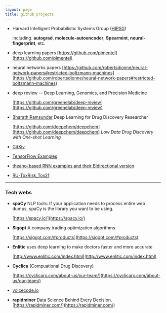 ```yaml
---
layout: page
title: github projects
---
```


* Harvard Intelligent Probabilistic Systems Group ([HIPSG](https://github.com/HIPS))

  including: **autograd**, **molecule-autoencoder**, **Spearmint**, **neural-fingerprint**, etc.

* deep learning papers [https://github.com/pimentel](https://github.com/pimentel)

* neural networks papers [https://github.com/robertsdionne/neural-network-papers#restricted-boltzmann-machines](https://github.com/robertsdionne/neural-network-papers#restricted-boltzmann-machines)

* deep review -- Deep Learning, Genomics, and Precision Medicine

  [https://github.com/greenelab/deep-review](https://github.com/greenelab/deep-review)

* [Bharath Ramsundar](http://rbharath.github.io/) Deep Learning for Drug Discovery Researcher

  [https://github.com/deepchem/deepchem](https://github.com/deepchem/deepchem) *Low Data Drug Discovery with One-shot Learning*

* [GitXiv](http://www.gitxiv.com/)

* [TensorFlow Examples](https://github.com/aymericdamien/TensorFlow-Examples)

* [theano-based RNN examples and their Bidirectional version](https://github.com/uyaseen/theano-recurrence])

* [RU-ToxRisk_Tox21](https://github.com/flatkinson/EU-ToxRisk_Tox21)

----
### Tech webs

* **spaCy**
  NLP tools: If your application needs to process entire web dumps, spaCy is the library you want to be using.

  [https://spacy.io/](https://spacy.io/)

* **Sigopt** A company trading optimization algorithms

  [https://sigopt.com/#products](https://sigopt.com/#products)

* **Enlitic** uses deep learning to make doctors faster and more accurate

  [http://www.enlitic.com/index.html](http://www.enlitic.com/index.html)

* **Cyclica** (Compuational Drug Discovery)

  [https://cyclicarx.com/about-us/our-team/](https://cyclicarx.com/about-us/our-team/)

* [voicecode.io](http://voicecode.io/)

* **rapidminer** Data Science Behind Every Decision. 
  [https://rapidminer.com/](https://rapidminer.com/)